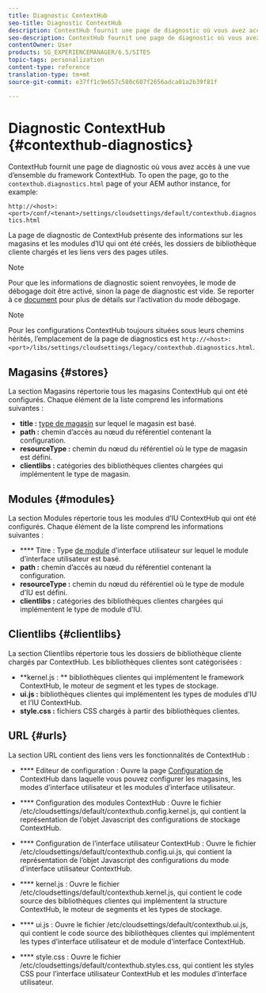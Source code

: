 ```yaml
---
title: Diagnostic ContextHub
seo-title: Diagnostic ContextHub
description: ContextHub fournit une page de diagnostic où vous avez accès à une vue d’ensemble du framework ContextHub
seo-description: ContextHub fournit une page de diagnostic où vous avez accès à une vue d’ensemble du framework ContextHub
contentOwner: User
products: SG_EXPERIENCEMANAGER/6.5/SITES
topic-tags: personalization
content-type: reference
translation-type: tm+mt
source-git-commit: e37ff1c9e657c580c607f2656adca01a2b39f81f

---
```



# Diagnostic ContextHub {#contexthub-diagnostics}

ContextHub fournit une page de diagnostic où vous avez accès à une vue d’ensemble du framework ContextHub. To open the page, go to the `contexthub.diagnostics.html` page of your AEM author instance, for example:

`http://<host>:<port>/conf/<tenant>/settings/cloudsettings/default/contexthub.diagnostics.html`

La page de diagnostic de ContextHub présente des informations sur les magasins et les modules d’IU qui ont été créés, les dossiers de bibliothèque cliente chargés et les liens vers des pages utiles.

>[!NOTE]
>
>Pour que les informations de diagnostic soient renvoyées, le mode de débogage doit être activé, sinon la page de diagnostic est vide. Se reporter à ce [document](/help/sites-administering/contexthub-config.md#debugging-contexthub) pour plus de détails sur l’activation du mode débogage.

>[!NOTE]
>
>Pour les configurations ContextHub toujours situées sous leurs chemins hérités, l’emplacement de la page de diagnostics est `http://<host>:<port>/libs/settings/cloudsettings/legacy/contexthub.diagnostics.html`.

## Magasins {#stores}

La section Magasins répertorie tous les magasins ContextHub qui ont été configurés. Chaque élément de la liste comprend les informations suivantes :

* **title :** [type de magasin](/help/sites-developing/ch-samplestores.md) sur lequel le magasin est basé.
* **path :** chemin d’accès au nœud du référentiel contenant la configuration.
* **resourceType :** chemin du nœud du référentiel où le type de magasin est défini.
* **clientlibs :** catégories des bibliothèques clientes chargées qui implémentent le type de magasin.

## Modules {#modules}

La section Modules répertorie tous les modules d’IU ContextHub qui ont été configurés. Chaque élément de la liste comprend les informations suivantes :

* **** Titre : Type [de module](/help/sites-developing/ch-samplemodules.md) d’interface utilisateur sur lequel le module d’interface utilisateur est basé.
* **path :** chemin d’accès au nœud du référentiel contenant la configuration.
* **resourceType :** chemin du nœud du référentiel où le type de module d’IU est défini.
* **clientlibs :** catégories des bibliothèques clientes chargées qui implémentent le type de module d’IU.

## Clientlibs {#clientlibs}

La section Clientlibs répertorie tous les dossiers de bibliothèque cliente chargés par ContextHub. Les bibliothèques clientes sont catégorisées :

* **kernel.js : ** bibliothèques clientes qui implémentent le framework ContextHub, le moteur de segment et les types de stockage.
* **ui.js :** bibliothèques clientes qui implémentent les types de modules d’IU et l’IU ContextHub.
* **style.css :** fichiers CSS chargés à partir des bibliothèques clientes.

## URL {#urls}

La section URL contient des liens vers les fonctionnalités de ContextHub :

* **** Editeur de configuration : Ouvre la page [Configuration de](/help/sites-administering/contexthub-config.md) ContextHub dans laquelle vous pouvez configurer les magasins, les modes d’interface utilisateur et les modules d’interface utilisateur.

* **** Configuration des modules ContextHub : Ouvre le fichier /etc/cloudsettings/default/contexthub.config.kernel.js, qui contient la représentation de l’objet Javascript des configurations de stockage ContextHub.
* **** Configuration de l’interface utilisateur ContextHub : Ouvre le fichier /etc/cloudsettings/default/contexthub.config.ui.js, qui contient la représentation de l’objet Javascript des configurations du mode d’interface utilisateur ContextHub.
* **** kernel.js : Ouvre le fichier /etc/cloudsettings/default/contexthub.kernel.js, qui contient le code source des bibliothèques clientes qui implémentent la structure ContextHub, le moteur de segments et les types de stockage.
* **** ui.js : Ouvre le fichier /etc/cloudsettings/default/contexthub.ui.js, qui contient le code source des bibliothèques clientes qui implémentent les types d’interface utilisateur et de module d’interface ContextHub.
* **** style.css : Ouvre le fichier /etc/cloudsettings/default/contexthub.styles.css, qui contient les styles CSS pour l’interface utilisateur ContextHub et les modules d’interface utilisateur.